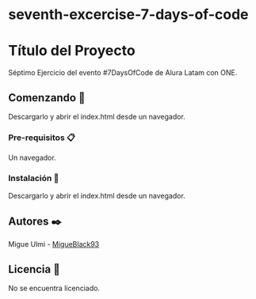 # seventh-excercise-7-days-of-code
 
# Título del Proyecto

 Séptimo Ejercicio del evento #7DaysOfCode de Alura Latam con ONE.

## Comenzando 🚀

Descargarlo y abrir el index.html desde un navegador.

### Pre-requisitos 📋

Un navegador.

### Instalación 🔧

Descargarlo y abrir el index.html desde un navegador.

## Autores ✒️

Migue Ulmi - [MigueBlack93](https://github.com/MigueBlack93)

## Licencia 📄

No se encuentra licenciado.